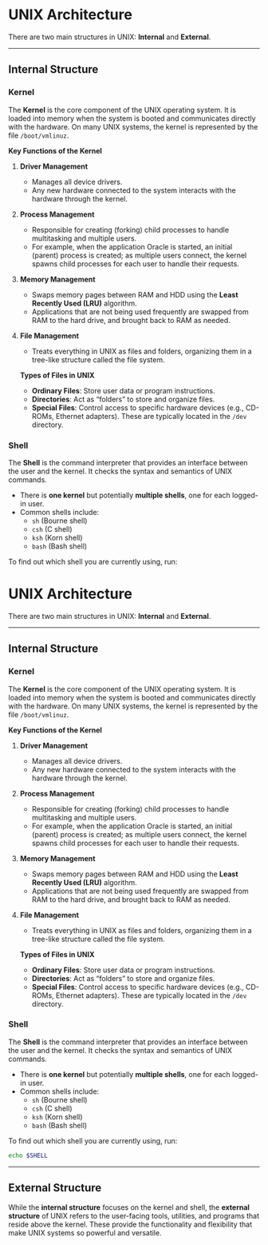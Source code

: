 # UNIX Architecture

There are two main structures in UNIX: **Internal** and **External**.

---

## Internal Structure

### Kernel
The **Kernel** is the core component of the UNIX operating system. It is loaded into memory when the system is booted and communicates directly with the hardware. On many UNIX systems, the kernel is represented by the file `/boot/vmlinuz`.

**Key Functions of the Kernel**  
1. **Driver Management**  
   - Manages all device drivers.  
   - Any new hardware connected to the system interacts with the hardware through the kernel.

2. **Process Management**  
   - Responsible for creating (forking) child processes to handle multitasking and multiple users.  
   - For example, when the application Oracle is started, an initial (parent) process is created; as multiple users connect, the kernel spawns child processes for each user to handle their requests.

3. **Memory Management**  
   - Swaps memory pages between RAM and HDD using the **Least Recently Used (LRU)** algorithm.  
   - Applications that are not being used frequently are swapped from RAM to the hard drive, and brought back to RAM as needed.

4. **File Management**  
   - Treats everything in UNIX as files and folders, organizing them in a tree-like structure called the file system.  

   **Types of Files in UNIX**  
   - **Ordinary Files**: Store user data or program instructions.  
   - **Directories**: Act as “folders” to store and organize files.  
   - **Special Files**: Control access to specific hardware devices (e.g., CD-ROMs, Ethernet adapters). These are typically located in the `/dev` directory.

### Shell
The **Shell** is the command interpreter that provides an interface between the user and the kernel. It checks the syntax and semantics of UNIX commands.  

- There is **one kernel** but potentially **multiple shells**, one for each logged-in user.  
- Common shells include:  
  - `sh` (Bourne shell)  
  - `csh` (C shell)  
  - `ksh` (Korn shell)  
  - `bash` (Bash shell)  

To find out which shell you are currently using, run:
# UNIX Architecture

There are two main structures in UNIX: **Internal** and **External**.

---

## Internal Structure

### Kernel
The **Kernel** is the core component of the UNIX operating system. It is loaded into memory when the system is booted and communicates directly with the hardware. On many UNIX systems, the kernel is represented by the file `/boot/vmlinuz`.

**Key Functions of the Kernel**  
1. **Driver Management**  
   - Manages all device drivers.  
   - Any new hardware connected to the system interacts with the hardware through the kernel.

2. **Process Management**  
   - Responsible for creating (forking) child processes to handle multitasking and multiple users.  
   - For example, when the application Oracle is started, an initial (parent) process is created; as multiple users connect, the kernel spawns child processes for each user to handle their requests.

3. **Memory Management**  
   - Swaps memory pages between RAM and HDD using the **Least Recently Used (LRU)** algorithm.  
   - Applications that are not being used frequently are swapped from RAM to the hard drive, and brought back to RAM as needed.

4. **File Management**  
   - Treats everything in UNIX as files and folders, organizing them in a tree-like structure called the file system.  

   **Types of Files in UNIX**  
   - **Ordinary Files**: Store user data or program instructions.  
   - **Directories**: Act as “folders” to store and organize files.  
   - **Special Files**: Control access to specific hardware devices (e.g., CD-ROMs, Ethernet adapters). These are typically located in the `/dev` directory.

### Shell
The **Shell** is the command interpreter that provides an interface between the user and the kernel. It checks the syntax and semantics of UNIX commands.  

- There is **one kernel** but potentially **multiple shells**, one for each logged-in user.  
- Common shells include:  
  - `sh` (Bourne shell)  
  - `csh` (C shell)  
  - `ksh` (Korn shell)  
  - `bash` (Bash shell)  

To find out which shell you are currently using, run:

```bash
echo $SHELL
```

---

## External Structure
While the **internal structure** focuses on the kernel and shell, the **external structure** of UNIX refers to the user-facing tools, utilities, and programs that reside above the kernel. These provide the functionality and flexibility that make UNIX systems so powerful and versatile.

